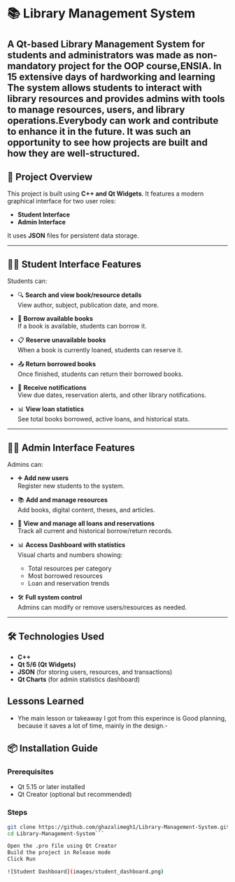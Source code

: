 # 📚 Library Management System

A Qt-based Library Management System for students and administrators was made as non-mandatory project for the OOP course,ENSIA. In 15 extensive days of hardworking and learning  
The system allows students to interact with library resources and provides admins with tools to manage resources, users, and library operations.Everybody can work and contribute to enhance it 
in the future.
It was such an opportunity to see how projects are built and how they are well-structured.
---

## 🎯 Project Overview

This project is built using **C++ and Qt Widgets**. It features a modern graphical interface for two user roles:

- **Student Interface**
- **Admin Interface**

It uses **JSON** files for persistent data storage.

---

## 👩‍🎓 Student Interface Features

Students can:

- 🔍 **Search and view book/resource details**  
  View author, subject, publication date, and more.

- 📖 **Borrow available books**  
  If a book is available, students can borrow it.

- 📋 **Reserve unavailable books**  
  When a book is currently loaned, students can reserve it.

- 📤 **Return borrowed books**  
  Once finished, students can return their borrowed books.

- 🔔 **Receive notifications**  
  View due dates, reservation alerts, and other library notifications.

- 📊 **View loan statistics**  
  See total books borrowed, active loans, and historical stats.

---

## 👨‍💼 Admin Interface Features

Admins can:

- ➕ **Add new users**  
  Register new students to the system.

- 📚 **Add and manage resources**  
  Add books, digital content, theses, and articles.

- 👀 **View and manage all loans and reservations**  
  Track all current and historical borrow/return records.

- 📊 **Access Dashboard with statistics**  
  Visual charts and numbers showing:
  - Total resources per category
  - Most borrowed resources
  - Loan and reservation trends

- 🛠️ **Full system control**  
  Admins can modify or remove users/resources as needed.

---

## 🛠️ Technologies Used

- **C++**
- **Qt 5/6 (Qt Widgets)**
- **JSON** (for storing users, resources, and transactions)
- **Qt Charts** (for admin statistics dashboard)

## Lessons Learned

- Yhe main lesson or takeaway I got from this experince is Good planning, because it saves a lot of time, mainly in the design.-  

## 📦 Installation Guide

### Prerequisites
- Qt 5.15 or later installed
- Qt Creator (optional but recommended)

### Steps
```bash
git clone https://github.com/ghazalimegh1/Library-Management-System.git
cd Library-Management-System```

Open the .pro file using Qt Creator
Build the project in Release mode
Click Run

![Student Dashboard](images/student_dashboard.png)
